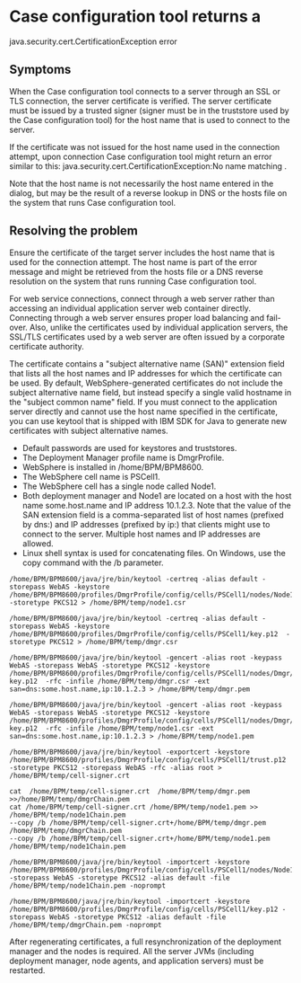 # Case configuration tool returns a
java.security.cert.CertificationException error

## Symptoms

When the Case configuration tool connects to a server
through an SSL or TLS connection, the server certificate is verified. The server certificate must be
issued by a trusted signer (signer must be in the truststore used by the Case configuration tool) for the host name that is used to connect to
the server.

If the certificate was not issued for the host name used in the connection attempt, upon
connection Case configuration tool might return an error
similar to this: java.security.cert.CertificationException:No name matching <some
hostname>.

Note that the host name is not necessarily the host name entered in the dialog, but may be the
result of a reverse lookup in DNS or the hosts file on the system that runs Case configuration tool.

## Resolving the problem

Ensure the certificate of the target server includes the host name that is used for the
connection attempt. The host name is part of the error message and might be retrieved from the hosts
file or a DNS reverse resolution on the system that runs  running Case configuration tool.

For web service connections, connect through a web server rather than accessing an individual
application server web container directly. Connecting through a web server ensures proper load
balancing and fail-over. Also, unlike the certificates used by individual application servers, the
SSL/TLS certificates used by a web server are often issued by a corporate certificate authority.

The certificate contains a "subject alternative name (SAN)" extension field that lists all the
host names and IP addresses for which the certificate can be used. By default, WebSphere-generated
certificates do not include the subject alternative name field, but instead specify a single valid
hostname in the "subject common name" field. If you must connect to the application server directly
and cannot use the host name specified in the certificate, you can use keytool that is shipped with
IBM SDK for Java to generate new certificates with subject alternative names.

- Default passwords are used for keystores and truststores.
- The Deployment Manager profile name is DmgrProfile.
- WebSphere is installed in /home/BPM/BPM8600.
- The WebSphere cell name is PSCell1.
- The WebSphere cell has a single node called Node1.
- Both deployment manager and Node1 are located on a host with the host name
some.host.name and IP address 10.1.2.3. Note that the value
of the SAN extension field is a comma-separated list of host names (prefixed by
dns:) and IP addresses (prefixed by ip:) that clients might use to
connect to the server. Multiple host names and IP addresses are allowed.
- Linux shell syntax is used for concatenating files. On Windows, use the copy
command with the /b parameter.

```
/home/BPM/BPM8600/java/jre/bin/keytool -certreq -alias default -storepass WebAS -keystore /home/BPM/BPM8600/profiles/DmgrProfile/config/cells/PSCell1/nodes/Node1/key.p12  -storetype PKCS12 > /home/BPM/temp/node1.csr

/home/BPM/BPM8600/java/jre/bin/keytool -certreq -alias default -storepass WebAS -keystore /home/BPM/BPM8600/profiles/DmgrProfile/config/cells/PSCell1/key.p12  -storetype PKCS12 > /home/BPM/temp/dmgr.csr

/home/BPM/BPM8600/java/jre/bin/keytool -gencert -alias root -keypass WebAS -storepass WebAS -storetype PKCS12 -keystore /home/BPM/BPM8600/profiles/DmgrProfile/config/cells/PSCell1/nodes/Dmgr/root-key.p12  -rfc -infile /home/BPM/temp/dmgr.csr -ext san=dns:some.host.name,ip:10.1.2.3 > /home/BPM/temp/dmgr.pem

/home/BPM/BPM8600/java/jre/bin/keytool -gencert -alias root -keypass WebAS -storepass WebAS -storetype PKCS12 -keystore /home/BPM/BPM8600/profiles/DmgrProfile/config/cells/PSCell1/nodes/Dmgr/root-key.p12  -rfc -infile /home/BPM/temp/node1.csr -ext san=dns:some.host.name,ip:10.1.2.3 > /home/BPM/temp/node1.pem

/home/BPM/BPM8600/java/jre/bin/keytool -exportcert -keystore /home/BPM/BPM8600/profiles/DmgrProfile/config/cells/PSCell1/trust.p12 -storetype PKCS12 -storepass WebAS -rfc -alias root > /home/BPM/temp/cell-signer.crt

cat  /home/BPM/temp/cell-signer.crt  /home/BPM/temp/dmgr.pem >>/home/BPM/temp/dmgrChain.pem
cat /home/BPM/temp/cell-signer.crt /home/BPM/temp/node1.pem >> /home/BPM/temp/node1Chain.pem
--copy /b /home/BPM/temp/cell-signer.crt+/home/BPM/temp/dmgr.pem /home/BPM/temp/dmgrChain.pem
--copy /b /home/BPM/temp/cell-signer.crt+/home/BPM/temp/node1.pem /home/BPM/temp/node1Chain.pem

/home/BPM/BPM8600/java/jre/bin/keytool -importcert -keystore /home/BPM/BPM8600/profiles/DmgrProfile/config/cells/PSCell1/nodes/Node1/key.p12 -storepass WebAS -storetype PKCS12 -alias default -file /home/BPM/temp/node1Chain.pem -noprompt

/home/BPM/BPM8600/java/jre/bin/keytool -importcert -keystore /home/BPM/BPM8600/profiles/DmgrProfile/config/cells/PSCell1/key.p12 -storepass WebAS -storetype PKCS12 -alias default -file /home/BPM/temp/dmgrChain.pem -noprompt
```

After regenerating certificates, a full resynchronization of the deployment manager and the
nodes is required. All the server JVMs (including deployment manager, node agents, and application
servers) must be restarted.